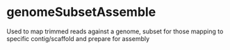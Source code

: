 # genomeSubsetAssemble
Used to map trimmed reads against a genome, subset for those mapping to specific contig/scaffold and prepare for assembly
